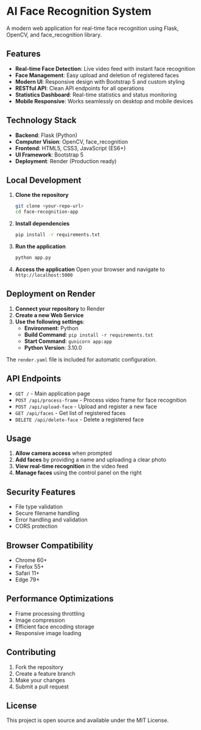 # AI Face Recognition System

A modern web application for real-time face recognition using Flask, OpenCV, and face_recognition library.

## Features

- **Real-time Face Detection**: Live video feed with instant face recognition
- **Face Management**: Easy upload and deletion of registered faces
- **Modern UI**: Responsive design with Bootstrap 5 and custom styling
- **RESTful API**: Clean API endpoints for all operations
- **Statistics Dashboard**: Real-time statistics and status monitoring
- **Mobile Responsive**: Works seamlessly on desktop and mobile devices

## Technology Stack

- **Backend**: Flask (Python)
- **Computer Vision**: OpenCV, face_recognition
- **Frontend**: HTML5, CSS3, JavaScript (ES6+)
- **UI Framework**: Bootstrap 5
- **Deployment**: Render (Production ready)

## Local Development

1. **Clone the repository**
   ```bash
   git clone <your-repo-url>
   cd face-recognition-app
   ```

2. **Install dependencies**
   ```bash
   pip install -r requirements.txt
   ```

3. **Run the application**
   ```bash
   python app.py
   ```

4. **Access the application**
   Open your browser and navigate to `http://localhost:5000`

## Deployment on Render

1. **Connect your repository** to Render
2. **Create a new Web Service**
3. **Use the following settings**:
   - **Environment**: Python
   - **Build Command**: `pip install -r requirements.txt`
   - **Start Command**: `gunicorn app:app`
   - **Python Version**: 3.10.0

The `render.yaml` file is included for automatic configuration.

## API Endpoints

- `GET /` - Main application page
- `POST /api/process-frame` - Process video frame for face recognition
- `POST /api/upload-face` - Upload and register a new face
- `GET /api/faces` - Get list of registered faces
- `DELETE /api/delete-face` - Delete a registered face

## Usage

1. **Allow camera access** when prompted
2. **Add faces** by providing a name and uploading a clear photo
3. **View real-time recognition** in the video feed
4. **Manage faces** using the control panel on the right

## Security Features

- File type validation
- Secure filename handling
- Error handling and validation
- CORS protection

## Browser Compatibility

- Chrome 60+
- Firefox 55+
- Safari 11+
- Edge 79+

## Performance Optimizations

- Frame processing throttling
- Image compression
- Efficient face encoding storage
- Responsive image loading

## Contributing

1. Fork the repository
2. Create a feature branch
3. Make your changes
4. Submit a pull request

## License

This project is open source and available under the MIT License.